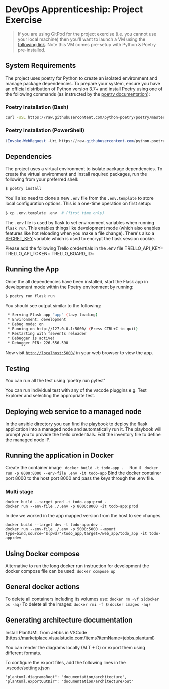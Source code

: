 # DevOps Apprenticeship: Project Exercise

> If you are using GitPod for the project exercise (i.e. you cannot use your local machine) then you'll want to launch a VM using the [following link](https://gitpod.io/#https://github.com/CorndelWithSoftwire/DevOps-Course-Starter). Note this VM comes pre-setup with Python & Poetry pre-installed.

## System Requirements

The project uses poetry for Python to create an isolated environment and manage package dependencies. To prepare your system, ensure you have an official distribution of Python version 3.7+ and install Poetry using one of the following commands (as instructed by the [poetry documentation](https://python-poetry.org/docs/#system-requirements)):

### Poetry installation (Bash)

```bash
curl -sSL https://raw.githubusercontent.com/python-poetry/poetry/master/install-poetry.py | python -
```

### Poetry installation (PowerShell)

```powershell
(Invoke-WebRequest -Uri https://raw.githubusercontent.com/python-poetry/poetry/master/install-poetry.py -UseBasicParsing).Content | python -
```

## Dependencies

The project uses a virtual environment to isolate package dependencies. To create the virtual environment and install required packages, run the following from your preferred shell:

```bash
$ poetry install
```

You'll also need to clone a new `.env` file from the `.env.template` to store local configuration options. This is a one-time operation on first setup:

```bash
$ cp .env.template .env  # (first time only)
```

The `.env` file is used by flask to set environment variables when running `flask run`. This enables things like development mode (which also enables features like hot reloading when you make a file change). There's also a [SECRET_KEY](https://flask.palletsprojects.com/en/1.1.x/config/#SECRET_KEY) variable which is used to encrypt the flask session cookie.

Please add the following Trello credentials in the .env file
TRELLO_API_KEY=
TRELLO_API_TOKEN=
TRELLO_BOARD_ID=

## Running the App

Once the all dependencies have been installed, start the Flask app in development mode within the Poetry environment by running:
```bash
$ poetry run flask run
```

You should see output similar to the following:
```bash
 * Serving Flask app "app" (lazy loading)
 * Environment: development
 * Debug mode: on
 * Running on http://127.0.0.1:5000/ (Press CTRL+C to quit)
 * Restarting with fsevents reloader
 * Debugger is active!
 * Debugger PIN: 226-556-590
```
Now visit [`http://localhost:5000/`](http://localhost:5000/) in your web browser to view the app.


## Testing
You can run all the test using 'poetry run pytest' 

You can run individual test with any of the vscode pluggins e.g. Test Explorer and selecting the appropriate test.

## Deploying web service to a managed node
In the ansible directory you can find the playbook to deploy the flask application into a managed node and automatically run it. The playbook will prompt you to provide the trello credentials. Edit the inventory file to define the managed node IP.

## Running the application in Docker
Create the container image ```  docker build -t todo-app .   ```
Run it ```  docker run -p 8000:8000 --env-file .env -it todo-app ```
Bind the docker container port 8000 to the host port 8000 and pass the keys through the .env file.

### Multi stage

``` 
docker build --target prod -t todo-app:prod .       
docker run --env-file ./.env -p 8000:8000 -it todo-app:prod
```

In dev we worked in the app mapped version from the host to see changes.
```
docker build --target dev -t todo-app:dev .       
docker run --env-file ./.env -p 5000:5000 --mount type=bind,source="$(pwd)"/todo_app,target=/web_app/todo_app -it todo-app:dev
```

## Using Docker compose
Alternative to run the long docker run instruction for development the docker compose file can be used: ``` docker compose up ```
## General docker actions
To delete all containers including its volumes use: ``` docker rm -vf $(docker ps -aq) ```
To delete all the images: ``` docker rmi -f $(docker images -aq)  ```

## Generating architecture documentation
Install PlantUML from Jebbs in VSCode (https://marketplace.visualstudio.com/items?itemName=jebbs.plantuml)

You can render the diagrams locally (ALT + D) or export them using different formats.

To configure the export files, add the following lines in the .vscode/settings.json

```
"plantuml.diagramsRoot": "documentation/architecture",
"plantuml.exportOutDir": "documentation/architecture/out"
```
